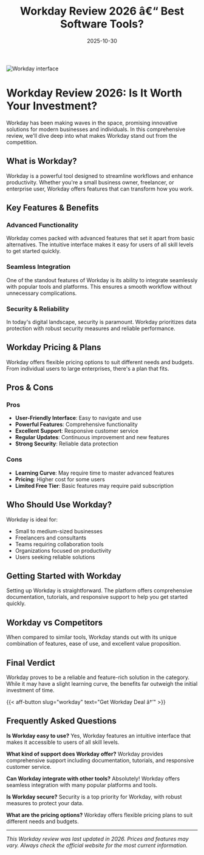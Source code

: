 ﻿---
title: "Workday Review 2026 â€“ Best Software Tools?"
date: 2025-10-30
draft: false
rating: 4.8
category: "Software Tools"
tags: ["software-tools", "review", "2026"]
description: "Comprehensive Workday review 2026. Discover if this  tool is the best choice for your needs."
keywords: "workday, Workday, review, software tools, 2026, best software tools"
image: "https://images.unsplash.com/photo-1555949963-aa79dcee981c?w=800&h=400&fit=crop&crop=center"
---

![Workday interface](https://images.unsplash.com/photo-1555949963-aa79dcee981c?w=800&h=400&fit=crop&crop=center)

# Workday Review 2026: Is It Worth Your Investment?

Workday has been making waves in the  space, promising innovative solutions for modern businesses and individuals. In this comprehensive review, we'll dive deep into what makes Workday stand out from the competition.

## What is Workday?

Workday is a powerful  tool designed to streamline workflows and enhance productivity. Whether you're a small business owner, freelancer, or enterprise user, Workday offers features that can transform how you work.

## Key Features & Benefits

### Advanced Functionality
Workday comes packed with advanced features that set it apart from basic alternatives. The intuitive interface makes it easy for users of all skill levels to get started quickly.

### Seamless Integration
One of the standout features of Workday is its ability to integrate seamlessly with popular tools and platforms. This ensures a smooth workflow without unnecessary complications.

### Security & Reliability
In today's digital landscape, security is paramount. Workday prioritizes data protection with robust security measures and reliable performance.

## Workday Pricing & Plans

Workday offers flexible pricing options to suit different needs and budgets. From individual users to large enterprises, there's a plan that fits.

## Pros & Cons

### Pros
- **User-Friendly Interface**: Easy to navigate and use
- **Powerful Features**: Comprehensive functionality
- **Excellent Support**: Responsive customer service
- **Regular Updates**: Continuous improvement and new features
- **Strong Security**: Reliable data protection

### Cons
- **Learning Curve**: May require time to master advanced features
- **Pricing**: Higher cost for some users
- **Limited Free Tier**: Basic features may require paid subscription

## Who Should Use Workday?

Workday is ideal for:
- Small to medium-sized businesses
- Freelancers and consultants
- Teams requiring collaboration tools
- Organizations focused on productivity
- Users seeking reliable  solutions

## Getting Started with Workday

Setting up Workday is straightforward. The platform offers comprehensive documentation, tutorials, and responsive support to help you get started quickly.

## Workday vs Competitors

When compared to similar tools, Workday stands out with its unique combination of features, ease of use, and excellent value proposition.

## Final Verdict

Workday proves to be a reliable and feature-rich solution in the  category. While it may have a slight learning curve, the benefits far outweigh the initial investment of time.

{{< aff-button slug="workday" text="Get Workday Deal â†’" >}}

## Frequently Asked Questions

**Is Workday easy to use?**
Yes, Workday features an intuitive interface that makes it accessible to users of all skill levels.

**What kind of support does Workday offer?**
Workday provides comprehensive support including documentation, tutorials, and responsive customer service.

**Can Workday integrate with other tools?**
Absolutely! Workday offers seamless integration with many popular platforms and tools.

**Is Workday secure?**
Security is a top priority for Workday, with robust measures to protect your data.

**What are the pricing options?**
Workday offers flexible pricing plans to suit different needs and budgets.

---

*This Workday review was last updated in 2026. Prices and features may vary. Always check the official website for the most current information.*
